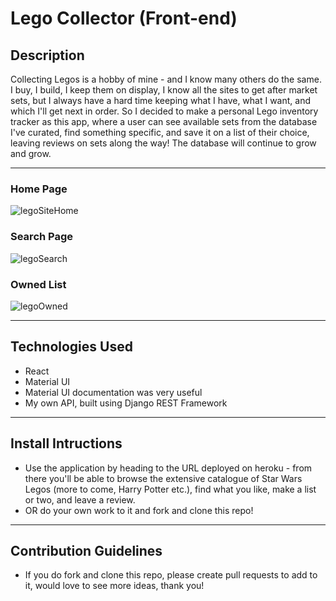 # Lego Collector (Front-end)

## Description

Collecting Legos is a hobby of mine - and I know many others do the same. I buy, I build, I keep them on display, I know all the sites to get after market sets, but I always have a hard time keeping what I have, what I want, and which I'll get next in order. So I decided to make a personal Lego inventory tracker as this app, where a user can see available sets from the database I've curated, find something specific, and save it on a list of their choice, leaving reviews on sets along the way! The database will continue to grow and grow.

---
### Home Page
![legoSiteHome](./images/pic-all.png)
### Search Page
![legoSearch](./images/pic-search.png)
### Owned List
![legoOwned](./images/pic-owned.png)


---

## Technologies Used

- React
- Material UI
- Material UI documentation was very useful
- My own API, built using Django REST Framework

---

## Install Intructions

- Use the application by heading to the URL deployed on heroku - from there you'll be able to browse the extensive catalogue of Star Wars Legos (more to come, Harry Potter etc.), find what you like, make a list or two, and leave a review.
- OR do your own work to it and fork and clone this repo!

---

## Contribution Guidelines

- If you do fork and clone this repo, please create pull requests to add to it, would love to see more ideas, thank you!